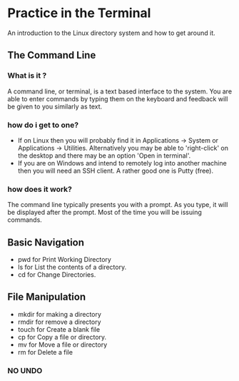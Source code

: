 # Practice in the Terminal

An introduction to the Linux directory system and how to get around it.

## The Command Line

### What is it ?

A command line, or terminal, is a text based interface to the system. You are able to enter commands by typing them on the keyboard and feedback will be given to you similarly as text.

### how do i get to one?

- If on Linux then you will probably find it in Applications -> System or Applications -> Utilities. Alternatively you may be able to 'right-click' on the desktop and there may be an option 'Open in terminal'.
- If you are on Windows and intend to remotely log into another machine then you will need an SSH client. A rather good one is Putty (free).

### how does it work?

The command line typically presents you with a prompt. As you type, it will be displayed after the prompt. Most of the time you will be issuing commands.

## Basic Navigation

- pwd for Print Working Directory
- ls for List the contents of a directory.
- cd for Change Directories.

## File Manipulation

- mkdir for making a directory
- rmdir for remove a directory
- touch for Create a blank file
- cp for Copy a file or directory.
- mv for Move a file or directory
- rm for Delete a file

### NO UNDO